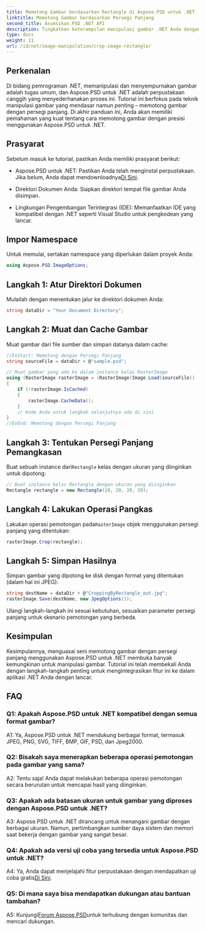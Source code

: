 ```yaml
---
title: Memotong Gambar berdasarkan Rectangle di Aspose.PSD untuk .NET
linktitle: Memotong Gambar berdasarkan Persegi Panjang
second_title: Asumsikan.PSD .NET API
description: Tingkatkan keterampilan manipulasi gambar .NET Anda dengan Aspose.PSD. Pelajari pemotongan gambar langkah demi langkah menggunakan persegi panjang untuk presisi.
type: docs
weight: 11
url: /id/net/image-manipulation/crop-image-rectangle/
---
```

## Perkenalan

Di bidang pemrograman .NET, memanipulasi dan menyempurnakan gambar adalah tugas umum, dan Aspose.PSD untuk .NET adalah perpustakaan canggih yang menyederhanakan proses ini. Tutorial ini berfokus pada teknik manipulasi gambar yang mendasar namun penting – memotong gambar dengan persegi panjang. Di akhir panduan ini, Anda akan memiliki pemahaman yang kuat tentang cara memotong gambar dengan presisi menggunakan Aspose.PSD untuk .NET.

## Prasyarat

Sebelum masuk ke tutorial, pastikan Anda memiliki prasyarat berikut:

-  Aspose.PSD untuk .NET: Pastikan Anda telah menginstal perpustakaan. Jika belum, Anda dapat mendownloadnya[Di Sini](https://releases.aspose.com/psd/net/).

- Direktori Dokumen Anda: Siapkan direktori tempat file gambar Anda disimpan.

- Lingkungan Pengembangan Terintegrasi (IDE): Memanfaatkan IDE yang kompatibel dengan .NET seperti Visual Studio untuk pengkodean yang lancar.

## Impor Namespace

Untuk memulai, sertakan namespace yang diperlukan dalam proyek Anda:

```csharp
using Aspose.PSD.ImageOptions;
```

## Langkah 1: Atur Direktori Dokumen

Mulailah dengan menentukan jalur ke direktori dokumen Anda:

```csharp
string dataDir = "Your Document Directory";
```

## Langkah 2: Muat dan Cache Gambar

Muat gambar dari file sumber dan simpan datanya dalam cache:

```csharp
//ExStart: Memotong dengan Persegi Panjang
string sourceFile = dataDir + @"sample.psd";

// Muat gambar yang ada ke dalam instance kelas RasterImage
using (RasterImage rasterImage = (RasterImage)Image.Load(sourceFile))
{
    if (!rasterImage.IsCached)
    {
        rasterImage.CacheData();
    }
    // Kode Anda untuk langkah selanjutnya ada di sini
}
//ExEnd: Memotong dengan Persegi Panjang
```

## Langkah 3: Tentukan Persegi Panjang Pemangkasan

 Buat sebuah instance dari`Rectangle` kelas dengan ukuran yang diinginkan untuk dipotong:

```csharp
// Buat instance kelas Rectangle dengan ukuran yang diinginkan
Rectangle rectangle = new Rectangle(20, 20, 20, 20);
```

## Langkah 4: Lakukan Operasi Pangkas

 Lakukan operasi pemotongan pada`RasterImage` objek menggunakan persegi panjang yang ditentukan:

```csharp
rasterImage.Crop(rectangle);
```

## Langkah 5: Simpan Hasilnya

Simpan gambar yang dipotong ke disk dengan format yang ditentukan (dalam hal ini JPEG):

```csharp
string destName = dataDir + @"CroppingByRectangle_out.jpg";
rasterImage.Save(destName, new JpegOptions());
```

Ulangi langkah-langkah ini sesuai kebutuhan, sesuaikan parameter persegi panjang untuk skenario pemotongan yang berbeda.

## Kesimpulan

Kesimpulannya, menguasai seni memotong gambar dengan persegi panjang menggunakan Aspose.PSD untuk .NET membuka banyak kemungkinan untuk manipulasi gambar. Tutorial ini telah membekali Anda dengan langkah-langkah penting untuk mengintegrasikan fitur ini ke dalam aplikasi .NET Anda dengan lancar.

## FAQ

### Q1: Apakah Aspose.PSD untuk .NET kompatibel dengan semua format gambar?

A1: Ya, Aspose.PSD untuk .NET mendukung berbagai format, termasuk JPEG, PNG, SVG, TIFF, BMP, GIF, PSD, dan Jpeg2000.

### Q2: Bisakah saya menerapkan beberapa operasi pemotongan pada gambar yang sama?

A2: Tentu saja! Anda dapat melakukan beberapa operasi pemotongan secara berurutan untuk mencapai hasil yang diinginkan.

### Q3: Apakah ada batasan ukuran untuk gambar yang diproses dengan Aspose.PSD untuk .NET?

A3: Aspose.PSD untuk .NET dirancang untuk menangani gambar dengan berbagai ukuran. Namun, pertimbangkan sumber daya sistem dan memori saat bekerja dengan gambar yang sangat besar.

### Q4: Apakah ada versi uji coba yang tersedia untuk Aspose.PSD untuk .NET?

 A4: Ya, Anda dapat menjelajahi fitur perpustakaan dengan mendapatkan uji coba gratis[Di Sini](https://releases.aspose.com/).

### Q5: Di mana saya bisa mendapatkan dukungan atau bantuan tambahan?

 A5: Kunjungi[Forum Aspose.PSD](https://forum.aspose.com/c/psd/34)untuk terhubung dengan komunitas dan mencari dukungan.